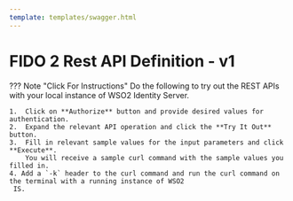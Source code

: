 ```yaml
---
template: templates/swagger.html
---
```


# FIDO 2 Rest API Definition - v1

??? Note "Click For Instructions"
    Do the following to try out the REST APIs with your local instance of WSO2 Identity Server. 
    
    1.  Click on **Authorize** button and provide desired values for authentication. 
    2.  Expand the relevant API operation and click the **Try It Out** button.  
    3.  Fill in relevant sample values for the input parameters and click **Execute**. 
        You will receive a sample curl command with the sample values you filled in. 
    4. Add a `-k` header to the curl command and run the curl command on the terminal with a running instance of WSO2
     IS. 

<div id="swagger-ui"></div>
<script>
window.onload = function() {
  // Begin Swagger UI call region
  const ui = SwaggerUIBundle({
    url: "../../develop/restapis/fido.yaml",
    dom_id: '#swagger-ui',
    deepLinking: true,
    validatorUrl: null,
    presets: [
      SwaggerUIBundle.presets.apis,
      SwaggerUIStandalonePreset
    ],
    plugins: [
      SwaggerUIBundle.plugins.DownloadUrl
    ],
    layout: "StandaloneLayout"
  })
  // End Swagger UI call region

  window.ui = ui
}
</script>
